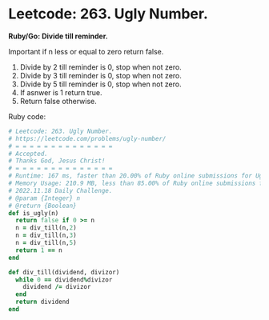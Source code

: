 # Leetcode: 263. Ugly Number.

**Ruby/Go: Divide till reminder.**

Important if n less or equal to zero return false.

1. Divide by 2 till reminder is 0, stop when not zero.
2. Divide by 3 till reminder is 0, stop when not zero.
3. Divide by 5 till reminder is 0, stop when not zero.
4. If asnwer is 1 return true.
5. Return false otherwise.

Ruby code:
```Ruby
# Leetcode: 263. Ugly Number.
# https://leetcode.com/problems/ugly-number/
# = = = = = = = = = = = = = =
# Accepted.
# Thanks God, Jesus Christ!
# = = = = = = = = = = = = = =
# Runtime: 167 ms, faster than 20.00% of Ruby online submissions for Ugly Number.
# Memory Usage: 210.9 MB, less than 85.00% of Ruby online submissions for Ugly Number.
# 2022.11.18 Daily Challenge.
# @param {Integer} n
# @return {Boolean}
def is_ugly(n)
  return false if 0 >= n
  n = div_till(n,2)
  n = div_till(n,3)
  n = div_till(n,5)
  return 1 == n
end

def div_till(dividend, divizor)
  while 0 == dividend%divizor
    dividend /= divizor
  end
  return dividend
end
```
